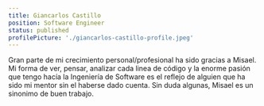 ```yaml
---
title: Giancarlos Castillo
position: Software Engineer
status: published
profilePicture: './giancarlos-castillo-profile.jpeg'
---
```


Gran parte de mi crecimiento personal/profesional ha sido gracias a Misael. Mi forma de ver, pensar, analizar cada linea de código y la enorme pasión que tengo hacía la Ingeniería de Software es el reflejo de alguien que ha sido mi mentor sin el haberse dado cuenta. Sin duda algunas, Misael es un sinonimo de buen trabajo.
